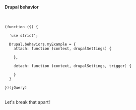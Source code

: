 #### Drupal behavior
<br>

```
(function ($) {

  'use strict';

  Drupal.behaviors.myExample = {
    attach: function (context, drupalSettings) {
  
    },

    detach: function (context, drupalSettings, trigger) {
  
    }
  }
    
})(jQuery)

```
<br>
Let's break that apart!